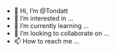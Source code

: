- 👋 Hi, I’m @Tondatt
- 👀 I’m interested in ...
- 🌱 I’m currently learning ...
- 💞️ I’m looking to collaborate on ...
- 📫 How to reach me ...

<!---
Tondatt/Tondatt is a ✨ special ✨ repository because its `README.md` (this file) appears on your GitHub profile.
You can click the Preview link to take a look at your changes.
--->
